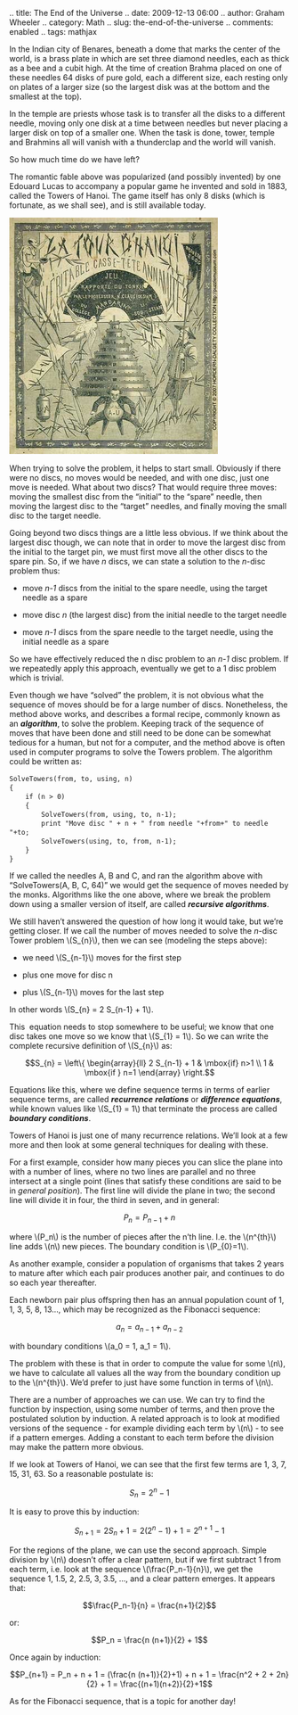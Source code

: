 .. title: The End of the Universe
.. date: 2009-12-13 06:00
.. author: Graham Wheeler
.. category: Math
.. slug: the-end-of-the-universe
.. comments: enabled
.. tags: mathjax

In the Indian city of Benares, beneath a dome that marks the center of
the world, is a brass plate in which are set three diamond needles, each
as thick as a bee and a cubit high. At the time of creation Brahma
placed on one of these needles 64 disks of pure gold, each a different
size, each resting only on plates of a larger size (so the largest disk
was at the bottom and the smallest at the top).

In the temple are priests whose task is to transfer all the disks to a
different needle, moving only one disk at a time between needles but
never placing a larger disk on top of a smaller one. When the task is
done, tower, temple and Brahmins all will vanish with a thunderclap and
the world will vanish.

So how much time do we have left?
<!-- TEASER_END -->

The romantic fable above was popularized (and possibly invented) by one
Edouard Lucas to accompany a popular game he invented and sold in 1883,
called the Towers of Hanoi. The game itself has only 8 disks (which is
fortunate, as we shall see), and is still available today.

![An original Edouard Lucas puzzle. Photo courtesy of the Puzzle Museum.  (C)2009 Hordern-Dalgety Collection <http://puzzlemuseum.org>)](/images/200703_hanoi_1st_lab_375.jpg)

When trying to solve the problem, it helps to start small. Obviously if
there were no discs, no moves would be needed, and with one disc, just
one move is needed. What about two discs? That would require three
moves: moving the smallest disc from the “initial” to the “spare”
needle, then moving the largest disc to the “target” needles, and
finally moving the small disc to the target needle.

Going beyond two discs things are a little less obvious. If we think
about the largest disc though, we can note that in order to move the
largest disc from the initial to the target pin, we must first move all
the other discs to the spare pin. So, if we have *n* discs, we can state
a solution to the *n*-disc problem thus:

- move *n-1* discs from the initial to the spare needle, using the
target needle as a spare

- move disc *n* (the largest disc) from the initial needle to the target
needle

- move *n-1* discs from the spare needle to the target needle, using the
initial needle as a spare

So we have effectively reduced the n disc problem to an *n-1* disc
problem. If we repeatedly apply this approach, eventually we get to a 1
disc problem which is trivial.

Even though we have “solved” the problem, it is not obvious what the
sequence of moves should be for a large number of discs. Nonetheless,
the method above works, and describes a formal recipe, commonly known as
an ***algorithm***, to solve the problem. Keeping track of the sequence
of moves that have been done and still need to be done can be somewhat
tedious for a human, but not for a computer, and the method above is
often used in computer programs to solve the Towers problem. The
algorithm could be written as:

    SolveTowers(from, to, using, n)
    {
    	if (n > 0)
        {
            SolveTowers(from, using, to, n-1);
            print "Move disc " + n + " from needle "+from+" to needle "+to;
            SolveTowers(using, to, from, n-1);
        }
    }

If we called the needles A, B and C, and ran the algorithm above with
“SolveTowers(A, B, C, 64)” we would get the sequence of moves needed by
the monks. Algorithms like the one above, where we break the problem
down using a smaller version of itself, are called ***recursive
algorithms***.

We still haven’t answered the question of how long it would take, but
we’re getting closer. If we call the number of moves needed to solve the
*n*-disc Tower problem \\(S_{n}\\), then we can see (modeling the
steps above):

- we need \\(S_{n-1}\\) moves for the first step

- plus one move for disc n

- plus \\(S_{n-1}\\) moves for the last step

In other words \\(S_{n} = 2 S_{n-1} + 1\\).

This  equation needs to stop somewhere to be useful; we know that one
disc takes one move so we know that \\(S_{1} = 1\\). So we can write
the complete recursive definition of \\(S_{n}\\) as:

$$S_{n} = \left\{ \begin{array}{ll} 2 S_{n-1} + 1 & \mbox{if} n>1 \\ 1 & \mbox{if } n=1 \end{array} \right.$$

Equations like this, where we define sequence terms in terms of earlier
sequence terms, are called ***recurrence** **relations*** or
***difference equations***, while known values like \\(S_{1} = 1\\)
that terminate the process are called ***boundary conditions***.

Towers of Hanoi is just one of many recurrence relations. We’ll look at
a few more and then look at some general techniques for dealing with
these.

For a first example, consider how many pieces you can slice the plane
into with a number of lines, where no two lines are parallel and no
three intersect at a single point (lines that satisfy these conditions
are said to be in *general position*). The first line will divide the
plane in two; the second line will divide it in four, the third in
seven, and in general:

$$P_n = P_{n-1} + n$$

where \\(P_n\\) is the number of pieces after the n’th line. I.e.
the \\(n^{th}\\) line adds \\(n\\) new pieces. The boundary
condition is \\(P_{0}=1\\).

As another example, consider a population of organisms that takes 2
years to mature after which each pair produces another pair, and
continues to do so each year thereafter.

Each newborn pair plus offspring then has an annual population count of
1, 1, 3, 5, 8, 13…, which may be recognized as the Fibonacci sequence:

$$a_n = a_{n-1} + a_{n-2}$$

with boundary conditions \\(a_0 = 1, a_1 = 1\\).

The problem with these is that in order to compute the value for
some \\(n\\), we have to calculate all values all the way from the
boundary condition up to the \\(n^{th}\\). We’d prefer to just have
some function in terms of \\(n\\).

There are a number of approaches we can use. We can try to find the
function by inspection, using some number of terms, and then prove the
postulated solution by induction. A related approach is to look at
modified versions of the sequence - for example dividing each term
by \\(n\\) - to see if a pattern emerges. Adding a constant to each
term before the division may make the pattern more obvious.

If we look at Towers of Hanoi, we can see that the first few terms are
1, 3, 7, 15, 31, 63. So a reasonable postulate is:

$$S_n = 2^n - 1$$

It is easy to prove this by induction:

$$S_{n+1} = 2 S_n + 1 = 2 (2^n - 1) + 1 = 2^{n+1} - 1$$

For the regions of the plane, we can use the second approach. Simple
division by \\(n\\) doesn’t offer a clear pattern, but if we first
subtract 1 from each term, i.e. look at the sequence
\\(\frac{P_n-1}{n}\\), we get the sequence 1, 1.5, 2, 2.5, 3, 3.5, …, and
a clear pattern emerges. It appears that:

$$\frac{P_n-1}{n} = \frac{n+1}{2}$$

or:

$$P_n = \frac{n (n+1)}{2} + 1$$

Once again by induction:

$$P_{n+1} = P_n + n + 1 = (\frac{n (n+1)}{2}+1) + n + 1 = \frac{n^2 + 2 + 2n}{2} + 1 = \frac{(n+1)(n+2)}{2}+1$$

As for the Fibonacci sequence, that is a topic for another day!
